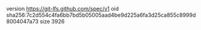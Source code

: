 version https://git-lfs.github.com/spec/v1
oid sha256:7c2d554c4fa6bb7bd5b05005aad4be9d225a6fa3d25ca855c8999d8004047a73
size 3926
